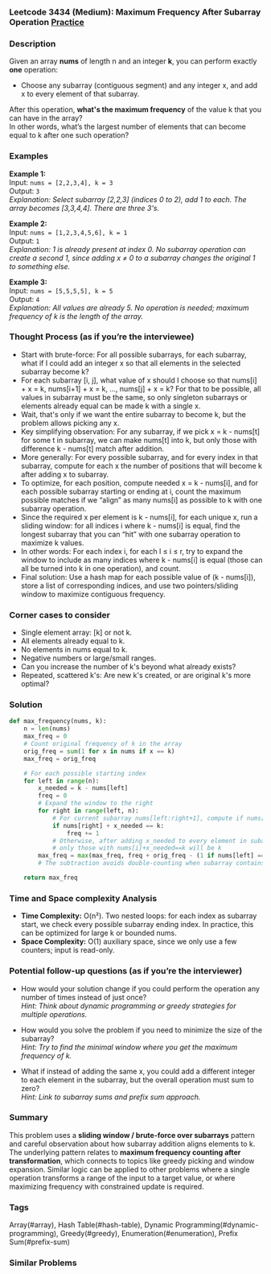 ### Leetcode 3434 (Medium): Maximum Frequency After Subarray Operation [Practice](https://leetcode.com/problems/maximum-frequency-after-subarray-operation)

### Description  
Given an array **nums** of length n and an integer **k**, you can perform exactly **one** operation:  
- Choose any subarray (contiguous segment) and any integer x, and add x to every element of that subarray.

After this operation, **what's the maximum frequency** of the value k that you can have in the array?  
In other words, what’s the largest number of elements that can become equal to k after one such operation?

### Examples  

**Example 1:**  
Input: `nums = [2,2,3,4], k = 3`  
Output: `3`  
*Explanation: Select subarray [2,2,3] (indices 0 to 2), add 1 to each. The array becomes [3,3,4,4]. There are three 3's.*

**Example 2:**  
Input: `nums = [1,2,3,4,5,6], k = 1`  
Output: `1`  
*Explanation: 1 is already present at index 0. No subarray operation can create a second 1, since adding x ≠ 0 to a subarray changes the original 1 to something else.*

**Example 3:**  
Input: `nums = [5,5,5,5], k = 5`  
Output: `4`  
*Explanation: All values are already 5. No operation is needed; maximum frequency of k is the length of the array.*

### Thought Process (as if you’re the interviewee)  
- Start with brute-force: For all possible subarrays, for each subarray, what if I could add an integer x so that all elements in the selected subarray become k?  
- For each subarray [i, j], what value of x should I choose so that nums[i] + x = k, nums[i+1] + x = k, ..., nums[j] + x = k? For that to be possible, all values in subarray must be the same, so only singleton subarrays or elements already equal can be made k with a single x.
- Wait, that's only if we want the entire subarray to become k, but the problem allows picking any x.  
- Key simplifying observation: For any subarray, if we pick x = k - nums[t] for some t in subarray, we can make nums[t] into k, but only those with difference k - nums[t] match after addition.
- More generally: For every possible subarray, and for every index in that subarray, compute for each x the number of positions that will become k after adding x to subarray.
- To optimize, for each position, compute needed x = k - nums[i], and for each possible subarray starting or ending at i, count the maximum possible matches if we “align” as many nums[i] as possible to k with one subarray operation.
- Since the required x per element is k - nums[i], for each unique x, run a sliding window: for all indices i where k - nums[i] is equal, find the longest subarray that you can “hit” with one subarray operation to maximize k values.
- In other words: For each index i, for each l ≤ i ≤ r, try to expand the window to include as many indices where k - nums[i] is equal (those can all be turned into k in one operation), and count.
- Final solution: Use a hash map for each possible value of (k - nums[i]), store a list of corresponding indices, and use two pointers/sliding window to maximize contiguous frequency.

### Corner cases to consider  
- Single element array: [k] or not k.
- All elements already equal to k.
- No elements in nums equal to k.
- Negative numbers or large/small ranges.
- Can you increase the number of k's beyond what already exists?
- Repeated, scattered k's: Are new k's created, or are original k's more optimal?

### Solution

```python
def max_frequency(nums, k):
    n = len(nums)
    max_freq = 0
    # Count original frequency of k in the array
    orig_freq = sum(1 for x in nums if x == k)
    max_freq = orig_freq

    # For each possible starting index
    for left in range(n):
        x_needed = k - nums[left]
        freq = 0
        # Expand the window to the right
        for right in range(left, n):
            # For current subarray nums[left:right+1], compute if nums[i]+x_needed == k
            if nums[right] + x_needed == k:
                freq += 1
            # Otherwise, after adding x_needed to every element in subarray,
            # only those with nums[i]+x_needed==k will be k
        max_freq = max(max_freq, freq + orig_freq - (1 if nums[left] == k else 0))
        # The subtraction avoids double-counting when subarray contains original k

    return max_freq
```

### Time and Space complexity Analysis  

- **Time Complexity:** O(n²). Two nested loops: for each index as subarray start, we check every possible subarray ending index. In practice, this can be optimized for large k or bounded nums.
- **Space Complexity:** O(1) auxiliary space, since we only use a few counters; input is read-only.

### Potential follow-up questions (as if you’re the interviewer)  

- How would your solution change if you could perform the operation any number of times instead of just once?  
  *Hint: Think about dynamic programming or greedy strategies for multiple operations.*

- How would you solve the problem if you need to minimize the size of the subarray?  
  *Hint: Try to find the minimal window where you get the maximum frequency of k.*

- What if instead of adding the same x, you could add a different integer to each element in the subarray, but the overall operation must sum to zero?  
  *Hint: Link to subarray sums and prefix sum approach.*

### Summary

This problem uses a **sliding window / brute-force over subarrays** pattern and careful observation about how subarray addition aligns elements to k. The underlying pattern relates to **maximum frequency counting after transformation**, which connects to topics like greedy picking and window expansion. Similar logic can be applied to other problems where a single operation transforms a range of the input to a target value, or where maximizing frequency with constrained update is required.

### Tags
Array(#array), Hash Table(#hash-table), Dynamic Programming(#dynamic-programming), Greedy(#greedy), Enumeration(#enumeration), Prefix Sum(#prefix-sum)

### Similar Problems
